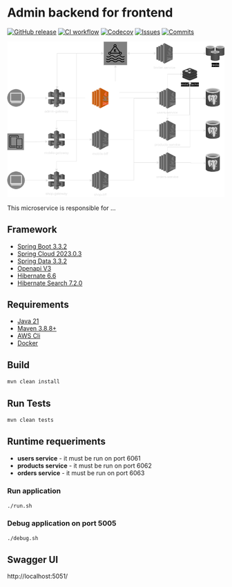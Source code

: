 
# Admin backend for frontend #

[![GitHub release](https://img.shields.io/github/release/sjexpos/ecomm-admin-bff.svg?style=plastic)](https://github.com/sjexpos/ecomm-admin-bff/releases/latest)
[![CI workflow](https://img.shields.io/github/actions/workflow/status/sjexpos/ecomm-admin-bff/ci.yaml?branch=main&label=ci&logo=github&style=plastic)](https://github.com/sjexpos/ecomm-admin-bff/actions?workflow=CI)
[![Codecov](https://img.shields.io/codecov/c/github/sjexpos/ecomm-admin-bff?logo=codecov&style=plastic)](https://codecov.io/gh/sjexpos/ecomm-admin-bff)
[![Issues](https://img.shields.io/github/issues-search/sjexpos/ecomm-admin-bff?query=is%3Aopen&label=issues&style=plastic)](https://github.com/sjexpos/ecomm-admin-bff/issues)
[![Commits](https://img.shields.io/github/last-commit/sjexpos/ecomm-admin-bff?logo=github&style=plastic)](https://github.com/sjexpos/ecomm-admin-bff/commits/)

![](docs/images/arch-admin-bff.png)

This microservice is responsible for ...

## Framework

* [Spring Boot 3.3.2](https://spring.io/projects/spring-boot/)
* [Spring Cloud 2023.0.3](https://spring.io/projects/spring-cloud)
* [Spring Data 3.3.2](https://spring.io/projects/spring-data)
* [Openapi V3](https://swagger.io/specification/)
* [Hibernate 6.6](https://hibernate.org/orm/)
* [Hibernate Search 7.2.0](https://hibernate.org/search/)

## Requirements

* [Java 21](https://openjdk.org/install/)
* [Maven 3.8.8+](https://maven.apache.org/download.cgi)
* [AWS Cli](https://aws.amazon.com/es/cli/)
* [Docker](https://www.docker.com/)

## Build

```bash
mvn clean install
```

## Run Tests
```bash
mvn clean tests
```

## Runtime requeriments

* **users service** - it must be run on port 6061
* **products service** - it must be run on port 6062
* **orders service** - it must be run on port 6063

### Run application
```
./run.sh
```

### Debug application on port 5005
```
./debug.sh
```

## Swagger UI

http://localhost:5051/

